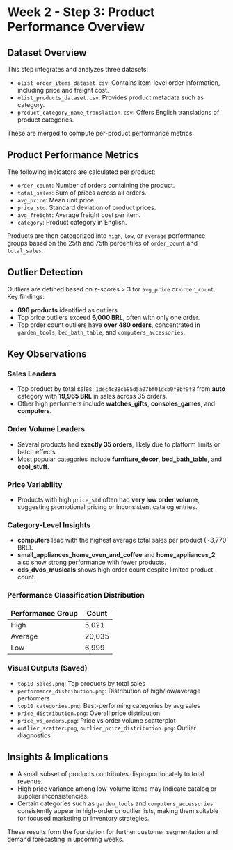 # Week 2 - Step 3: Product Performance Overview

## Dataset Overview

This step integrates and analyzes three datasets:

- `olist_order_items_dataset.csv`: Contains item-level order information, including price and freight cost.
- `olist_products_dataset.csv`: Provides product metadata such as category.
- `product_category_name_translation.csv`: Offers English translations of product categories.

These are merged to compute per-product performance metrics.

## Product Performance Metrics

The following indicators are calculated per product:

- `order_count`: Number of orders containing the product.
- `total_sales`: Sum of prices across all orders.
- `avg_price`: Mean unit price.
- `price_std`: Standard deviation of product prices.
- `avg_freight`: Average freight cost per item.
- `category`: Product category in English.

Products are then categorized into `high`, `low`, or `average` performance groups based on the 25th and 75th percentiles of `order_count` and `total_sales`.

## Outlier Detection

Outliers are defined based on z-scores > 3 for `avg_price` or `order_count`. Key findings:

- **896 products** identified as outliers.
- Top price outliers exceed **6,000 BRL**, often with only one order.
- Top order count outliers have **over 480 orders**, concentrated in `garden_tools`, `bed_bath_table`, and `computers_accessories`.

## Key Observations

### Sales Leaders

- Top product by total sales: `1dec4c88c685d5a07bf01dcb0f8bf9f8` from **auto** category with **19,965 BRL** in sales across 35 orders.
- Other high performers include **watches_gifts**, **consoles_games**, and **computers**.

### Order Volume Leaders

- Several products had **exactly 35 orders**, likely due to platform limits or batch effects.
- Most popular categories include **furniture_decor**, **bed_bath_table**, and **cool_stuff**.

### Price Variability

- Products with high `price_std` often had **very low order volume**, suggesting promotional pricing or inconsistent catalog entries.

### Category-Level Insights

- **computers** lead with the highest average total sales per product (~3,770 BRL).
- **small_appliances_home_oven_and_coffee** and **home_appliances_2** also show strong performance with fewer products.
- **cds_dvds_musicals** shows high order count despite limited product count.

### Performance Classification Distribution

| Performance Group | Count   |
|-------------------|---------|
| High              | 5,021   |
| Average           | 20,035  |
| Low               | 6,999   |

### Visual Outputs (Saved)

- `top10_sales.png`: Top products by total sales
- `performance_distribution.png`: Distribution of high/low/average performers
- `top10_categories.png`: Best-performing categories by avg sales
- `price_distribution.png`: Overall price distribution
- `price_vs_orders.png`: Price vs order volume scatterplot
- `outlier_scatter.png`, `outlier_price_distribution.png`: Outlier diagnostics

## Insights & Implications

- A small subset of products contributes disproportionately to total revenue.
- High price variance among low-volume items may indicate catalog or supplier inconsistencies.
- Certain categories such as `garden_tools` and `computers_accessories` consistently appear in high-order or outlier lists, making them suitable for focused marketing or inventory strategies.

These results form the foundation for further customer segmentation and demand forecasting in upcoming weeks.